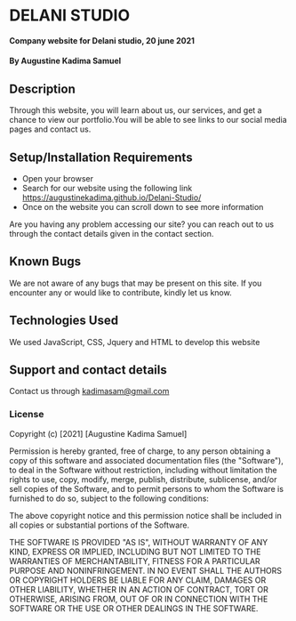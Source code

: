 # DELANI STUDIO
#### Company website for Delani studio, 20 june 2021
#### By **Augustine Kadima Samuel**
## Description

Through this website, you will learn about us, our services, and get a chance to view our portfolio.You will be able to see links to our social media pages and contact us.
## Setup/Installation Requirements
* Open your browser
* Search for our website using the following link https://augustinekadima.github.io/Delani-Studio/
* Once on the website you can scroll down to see more information

Are you having any problem accessing our site? you can reach out to us through the contact details given in the contact section.
## Known Bugs
We are not aware of any bugs that may be present on this site. If you encounter any or would like to contribute, kindly let us know.
## Technologies Used
We used JavaScript, CSS, Jquery and HTML to develop this website
## Support and contact details
Contact us through kadimasam@gmail.com
### License
Copyright (c) [2021] [Augustine Kadima Samuel]

Permission is hereby granted, free of charge, to any person obtaining a copy
of this software and associated documentation files (the "Software"), to deal
in the Software without restriction, including without limitation the rights
to use, copy, modify, merge, publish, distribute, sublicense, and/or sell
copies of the Software, and to permit persons to whom the Software is
furnished to do so, subject to the following conditions:

The above copyright notice and this permission notice shall be included in all
copies or substantial portions of the Software.

THE SOFTWARE IS PROVIDED "AS IS", WITHOUT WARRANTY OF ANY KIND, EXPRESS OR
IMPLIED, INCLUDING BUT NOT LIMITED TO THE WARRANTIES OF MERCHANTABILITY,
FITNESS FOR A PARTICULAR PURPOSE AND NONINFRINGEMENT. IN NO EVENT SHALL THE
AUTHORS OR COPYRIGHT HOLDERS BE LIABLE FOR ANY CLAIM, DAMAGES OR OTHER
LIABILITY, WHETHER IN AN ACTION OF CONTRACT, TORT OR OTHERWISE, ARISING FROM,
OUT OF OR IN CONNECTION WITH THE SOFTWARE OR THE USE OR OTHER DEALINGS IN THE
SOFTWARE.